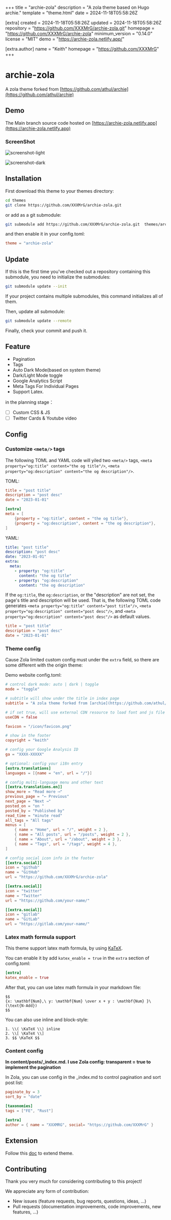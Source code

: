 
+++
title = "archie-zola"
description = "A zola theme based on Hugo archie."
template = "theme.html"
date = 2024-11-18T05:58:26Z

[extra]
created = 2024-11-18T05:58:26Z
updated = 2024-11-18T05:58:26Z
repository = "https://github.com/XXXMrG/archie-zola.git"
homepage = "https://github.com/XXXMrG/archie-zola"
minimum_version = "0.14.0"
license = "MIT"
demo = "https://archie-zola.netlify.app/"

[extra.author]
name = "Keith"
homepage = "https://github.com/XXXMrG"
+++        

# archie-zola

A zola theme forked from [https://github.com/athul/archie](https://github.com/athul/archie)

## Demo

The Main branch source code hosted on [https://archie-zola.netlify.app](https://archie-zola.netlify.app)

### ScreenShot

![screenshot-light](https://archie-zola.netlify.app/screenshot/screenshot-light.png)

![screenshot-dark](https://archie-zola.netlify.app/screenshot/screenshot-dark.png)

## Installation

First download this theme to your themes directory:

```bash
cd themes
git clone https://github.com/XXXMrG/archie-zola.git
```

or add as a git submodule:

```bash
git submodule add https://github.com/XXXMrG/archie-zola.git  themes/archie-zola
```

and then enable it in your config.toml:

```toml
theme = "archie-zola"
```

## Update

If this is the first time you've checked out a repository containing this submodule, you need to initialize the submodules:

```bash
git submodule update --init
```

If your project contains multiple submodules, this command initializes all of them.

Then, update all submodule:

```bash
git submodule update --remote
```

Finally, check your commit and push it.

## Feature

- Pagination
- Tags
- Auto Dark Mode(based on system theme)
- Dark/Light Mode toggle
- Google Analytics Script
- Meta Tags For Individual Pages
- Support Latex.

in the planning stage：

- [ ] Custom CSS & JS
- [ ] Twitter Cards & Youtube video

## Config

### Customize `<meta/>` tags

The following TOML and YAML code will yiled two `<meta/>` tags, `<meta property="og:title" content="the og title"/>`, `<meta property="og:description" content="the og description"/>`.

TOML:

```toml
title = "post title"
description = "post desc"
date = "2023-01-01"

[extra]
meta = [
    {property = "og:title", content = "the og title"},
    {property = "og:description", content = "the og description"},
]
```

YAML:

```yaml
title: "post title"
description: "post desc"
date: "2023-01-01"
extra:
  meta:
    - property: "og:title"
      content: "the og title"
    - property: "og:description"
      content: "the og description"
```

If the `og:title`, the `og:description`, or the "description" are not set, the page's title and description will be used. That is, the following TOML code generates `<meta property="og:title" content="post title"/>`, `<meta property="og:description" content="post desc"/>`, and `<meta property="og:description" content="post desc"/>` as default values.

```toml
title = "post title"
description = "post desc"
date = "2023-01-01"
```

### Theme config

Cause Zola limited custom config must under the `extra` field, so there are some different with the origin theme:

Demo website config.toml:

```toml
# control dark mode: auto | dark | toggle
mode = "toggle"

# subtitle will show under the title in index page
subtitle = "A zola theme forked from [archie](https://github.com/athul/archie)"

# if set true, will use external CDN resource to load font and js file
useCDN = false

favicon = "/icon/favicon.png"

# show in the footer
copyright = "keith"

# config your Google Analysis ID
ga = "XXXX-XXXXX"

# optional: config your i18n entry
[extra.translations]
languages = [{name = "en", url = "/"}]

# config multi-language menu and other text
[[extra.translations.en]]
show_more = "Read more ⟶"
previous_page = "← Previous"
next_page = "Next →"
posted_on = "on "
posted_by = "Published by"
read_time = "minute read"
all_tags = "All tags"
menus = [
    { name = "Home", url = "/", weight = 2 },
    { name = "All posts", url = "/posts", weight = 2 },
    { name = "About", url = "/about", weight = 3 },
    { name = "Tags", url = "/tags", weight = 4 },
]

# config social icon info in the footer
[[extra.social]]
icon = "github"
name = "GitHub"
url = "https://github.com/XXXMrG/archie-zola"

[[extra.social]]
icon = "twitter"
name = "Twitter"
url = "https://github.com/your-name/"

[[extra.social]]
icon = "gitlab"
name = "GitLab"
url = "https://gitlab.com/your-name/"

```

### Latex math formula support

This theme support latex math formula, by using [KaTeX](https://katex.org/).

You can enable it by add `katex_enable = true` in the `extra` section of config.toml:

```toml
[extra]
katex_enable = true
```

After that, you can use latex math formula in your markdown file:

```
$$
{x: \mathbf{Num},\ y: \mathbf{Num} \over x + y : \mathbf{Num} }\ (\text{N-Add})
$$
```

You can also use inline and block-style:

```
1. \\( \KaTeX \\) inline
2. \\[ \KaTeX \\]
3. $$ \KaTeX $$
```

### Content config

**In content/posts/\_index.md. I use Zola config: transparent = true to implement the pagination**

In Zola, you can use config in the \_index.md to control pagination and sort post list:

```toml
paginate_by = 3
sort_by = "date"

[taxonomies]
tags = ["FE", "Rust"]

[extra]
author = { name = "XXXMRG", social= "https://github.com/XXXMrG" }
```

## Extension

Follow this [doc](https://www.getzola.org/documentation/themes/extending-a-theme/) to extend theme.

## Contributing

Thank you very much for considering contributing to this project!

We appreciate any form of contribution:

- New issues (feature requests, bug reports, questions, ideas, ...)
- Pull requests (documentation improvements, code improvements, new features, ...)

        